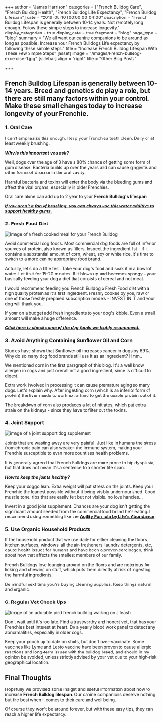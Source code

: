 +++
author = "James Harrison"
categories = ["French Bulldog Care", "French Bulldog Health", "French Bulldog Life Expectancy", "French Bulldog Lifespan"]
date = "2019-08-10T00:00:00-04:00"
description = "French Bulldog Lifespan is generally between 10-14 years. Not remotely long enough. Follow these simple steps to increase longevity."
display_categories = true
display_date = true
fragment = "blog"
page_type = "blog"
summary = "We all want our canine companions to be around as long as possible. Increase your French Bulldogs Life expectancy by following these simple steps."
title = "Increase French Bulldog Lifespan With These Few Simple Steps"
[asset]
image = "/images/French-bulldog-excercise-1.jpg"
[sidebar]
align = "right"
title = "Other Blog Posts"

+++
## French Bulldog Lifespan is generally between 10-14 years. Breed and genetics do play a role, but there are still many factors within your control. Make these small changes today to increase longevity of your Frenchie.

### 1. Oral Care

I can't emphasize this enough. Keep your Frenchies teeth clean. Daily or at least weekly brushing. 

**_Why is this important you ask?_**

Well,  dogs over the age of 3 have a 80% chance of getting some form of gum disease. Bacteria builds up over the years and can cause  gingivitis and other forms of disease in the oral cavity.

Harmful bacteria and toxins will enter the body via the bleeding gums and affect the vital organs, especially in older Frenchies.

Oral care alone can add up to 2 year to your **French Bulldog's lifespan**.

[**_If you aren't a fan of brushing, you can always use this water additive to support healthy gums._**](https://www.amazon.com/Oxyfresh-Premium-Dental-Care-Solution/dp/B002OXHJ6Y/ref=sr_1_4?keywords=dog+oral+care&qid=1565496400&s=gateway&sr=8-4 "Dog Oral Care")

### 2. Fresh Food Diet

![Image of a fresh cooked meal for your French Bulldog](/images/home-cooked-food-for-your-french-bulldog_3.jpg "Fresh-French-Bulldog-Food")

Avoid commercial dog foods. Most  commercial dog foods are full of inferior sources of protein, also known as fillers. Inspect the ingredient list - if it contains a substantial amount of corn, wheat, soy or white rice, it's time to switch to a more canine appropriate food brand.

Actually, let's do a little test. Take your dog's food and soak it in a bowl of water. Let it sit for 15-20 minutes. If it blows up and becomes spongy - your basically feeding your dog a diet that consists of cereal and not meat.

I would recommend feeding you French Bulldog a Fresh Food diet with a high quality protein as it's first ingredient. Freshly cooked by you, raw or one of those freshly prepared subscription models - INVEST IN IT and your dog will thank you.

If your on a budget add fresh ingredients to your dog's kibble. Even a small amount will make a huge difference.

[**_Click here to check some of the dog foods we highly recommend._**](https://ethicalfrenchie.com/blog/french-bulldog-care-13-best-dog-food-brands/ "Best French Bulldog Foods")

### 3. Avoid Anything Containing Sunflower Oil and Corn

Studies have shown that Sunflower oil increases cancer in dogs by 69%. Why do so many dog food brands still use it as an ingredient? Hmm..

We mentioned corn in the first paragraph of this blog. It's a well know allergen in dogs and just overall not a good ingredient, since is difficult to digest.

Extra work involved in processing it can cause premature aging so many dogs. Let's explain why. After ingesting corn (which is an inferior form of protein) the liver needs to work extra hard to get the usable protein out of it.

The breakdown of corn also produces a lot of nitrates, which put extra strain on the kidneys - since they have to filter out the toxins.

### 4. Joint Support

![image of a joint support dog supplement](/images/joint-support-supplement.png "joint-support-dog-supplement")

Joints that are wasting away are very painful. Just like in humans the stress from chronic pain can also weaken the immune system, making your Frenchie susceptible to even more countless health problems.

It is generally agreed that French Bulldogs are more prone to hip dysplasia, but that does not mean it's a sentence to a shorter life span.

**_How to keep the joints healthy?_**

Keep your doggo lean. Extra weight will put stress on the joints. Keep your Frenchie the leanest possible without it being visibly undernourished. Good muscle tone, ribs that are easily felt but not visible, no love handles...

Invest in a good joint supplement. Chances are your dog isn't getting the significant amount needed from the commercial food brand he's eating. I recommend using something like the [**Agility Formula by Life's Abundance**](https://lifesabundance.com/pets/supplements/agility.aspx "Dog Joint Supplement ").

### 5. Use Organic Household Products

If the household product that we use daily for either cleaning the floors, kitchen surfaces, windows, all the air-fresheners, laundry detergents, etc, cause health issues for humans and have been a proven carcinogen, think about how that affects the smallest members of our family.

French Bulldogs love lounging around on the floors and are notorious for licking and chewing on stuff, which puts them directly at risk of ingesting the harmful ingredients.

Be mindful next time you're buying cleaning supplies. Keep things natural and organic.

### 6. Regular Vet Check Ups

![Image of an adorable pied french bulldog walking on a leash](/images/French-bulldog-walking.jpg "french-bulldog-walking")

Don't wait until it's too late. Find a trustworthy and honest vet, that has your Frenchies best interest at heart. Do a yearly blood work panel to detect any abnormalities, especially in older dogs.

Keep your pooch up to date on shots, but don't over-vaccinate. Some vaccines like Lyme and Lepto vaccine have been proven to cause allergic reactions and long-term issues with the bulldog breed, and should in my opinion be avoided, unless strictly advised by your vet due to your high-risk geographical location.

## Final Thoughts

Hopefully we provided some insight and useful information about how to increase **French Bulldog lifespan**. Our canine companions deserve nothing but the best when it comes to their care and well being.

Of course they won't be around forever, but with these easy tips, they can reach a higher life expectancy.